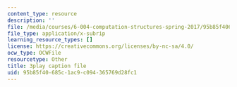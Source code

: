 ```yaml
---
content_type: resource
description: ''
file: /media/courses/6-004-computation-structures-spring-2017/95b85f40685c1ac9c094365769d28fc1_F5-87RM_zHA.srt
file_type: application/x-subrip
learning_resource_types: []
license: https://creativecommons.org/licenses/by-nc-sa/4.0/
ocw_type: OCWFile
resourcetype: Other
title: 3play caption file
uid: 95b85f40-685c-1ac9-c094-365769d28fc1
---
```

